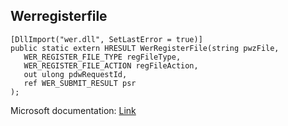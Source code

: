 ## Werregisterfile

```
[DllImport("wer.dll", SetLastError = true)]
public static extern HRESULT WerRegisterFile(string pwzFile,
   WER_REGISTER_FILE_TYPE regFileType,
   WER_REGISTER_FILE_ACTION regFileAction,
   out ulong pdwRequestId,
   ref WER_SUBMIT_RESULT psr
);
```

Microsoft documentation: [Link](https://learn.microsoft.com/en-us/windows/win32/api/werapi/nf-werapi-werregisterfile)
